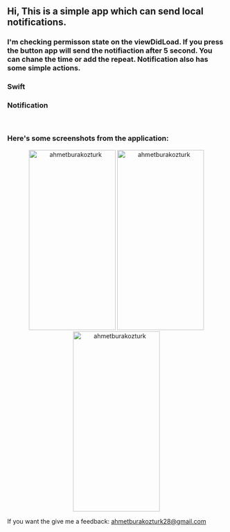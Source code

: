 <h2>Hi, This is a simple app which can send local notifications.</h2>
<h3>I'm checking permisson state on the viewDidLoad. If you press the button app will send the notifiaction after 5 second. You can chane the time or add the repeat. Notification also has some simple actions.</h3>

<h3>Swift</h3>
<h3>Notification</h3>

</br>
<h3>Here's some screenshots from the application:</h3>

<p align="center"> <img src="https://github.com/ahmetburakozturk/NotificationExapmle-Swift/assets/79537376/bae270c6-5f3f-4b65-b9d8-2d7b107b1d14" alt="ahmetburakozturk" width="200" height="415" /> 
<img src="https://github.com/ahmetburakozturk/NotificationExapmle-Swift/assets/79537376/a98b32a2-e48a-4d2d-b49e-773e4db470f8" alt="ahmetburakozturk" width="200" height="415"/>  
<img src="https://github.com/ahmetburakozturk/NotificationExapmle-Swift/assets/79537376/7fd2ffdd-135f-43ce-8d31-650f15531c24" alt="ahmetburakozturk" width="200" height="415"/> </p>

 <p>If you want the give me a feedback: <a href="mailto:ahmetburakozturk28@gmail.com">ahmetburakozturk28@gmail.com</a></p>
